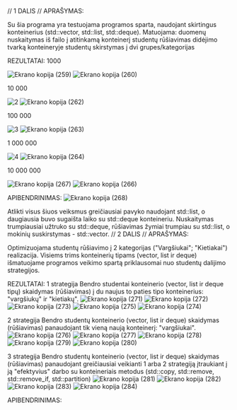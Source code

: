 // 1 DALIS //
APRAŠYMAS:

Su šia programa yra testuojama programos sparta, naudojant skirtingus konteinerius (std::vector, std::list, std::deque). Matuojama: duomenų nuskaitymas iš failo į atitinkamą konteinerį
           studentų rūšiavimas didėjimo tvarką konteineryje 
           studentų skirstymas  į dvi grupes/kategorijas

REZULTATAI:
1000

![Ekrano kopija (259)](https://github.com/Jovitel/1_OP/assets/150922295/71b0cf1b-6f50-455c-8e46-5f77e61cb27e)
![Ekrano kopija (260)](https://github.com/Jovitel/1_OP/assets/150922295/de6211c5-07f8-45a3-b8bb-00fa73229921)

10 000

![2](https://github.com/Jovitel/1_OP/assets/150922295/8063d316-d155-4f96-a994-d53d7ae6598c)
![Ekrano kopija (262)](https://github.com/Jovitel/1_OP/assets/150922295/c009ca89-ebd6-49dc-b793-c9f996318d9c)

100 000

![3](https://github.com/Jovitel/1_OP/assets/150922295/b6cc98b3-f84a-4565-b423-bb2a5736c64e)
![Ekrano kopija (263)](https://github.com/Jovitel/1_OP/assets/150922295/967158a3-ec7b-4989-a5d6-f381bcd7cb0c)

1 000 000

![4](https://github.com/Jovitel/1_OP/assets/150922295/205ad437-b3af-4466-ae01-a928e6fb32ed)
![Ekrano kopija (264)](https://github.com/Jovitel/1_OP/assets/150922295/15f7930b-1a0e-431a-8eec-c8c1f23e4476)

10 000 000

![Ekrano kopija (267)](https://github.com/Jovitel/1_OP/assets/150922295/00973ea7-2fa1-4722-ab7b-27b954534155)
![Ekrano kopija (266)](https://github.com/Jovitel/1_OP/assets/150922295/fd805374-62c2-4056-ba58-b5f3aa4edf45)

APIBENDRINIMAS:
![Ekrano kopija (268)](https://github.com/Jovitel/1_OP/assets/150922295/34a7260e-d159-4226-856b-f129c2d4b986)

Atlikti visus šiuos veiksmus greičiausiai pavyko naudojant std::list, o daugiausia buvo sugaišta laiko su std::deque konteineriu. Nuskaitymas trumpiausiai užtruko su std::deque, rūšiavimas žymiai trumpiau su std::list, o mokinių suskirstymas - std::vector. 
// 2 DALIS //
APRAŠYMAS:

Optimizuojama studentų rūšiavimo į 2 kategorijas ("Vargšiukai"; "Kietiakai") realizacija. Visiems trims konteinerių tipams (vector, list ir deque) išmatuojame programos veikimo spartą priklausomai nuo studentų dalijimo strategijos.

REZULTATAI:
1 strategija
Bendro studentai konteinerio (vector, list ir deque tipų) skaidymas (rūšiavimas) į du naujus to paties tipo konteinerius: "vargšiukų" ir "kietiakų". 
![Ekrano kopija (271)](https://github.com/Jovitel/1_OP/assets/150922295/648c122f-e652-4bb9-832f-b50277ad12e7)
![Ekrano kopija (272)](https://github.com/Jovitel/1_OP/assets/150922295/4fe8f38d-f3ad-49dd-8985-619ae0616ff1)
![Ekrano kopija (273)](https://github.com/Jovitel/1_OP/assets/150922295/73193f69-b8bc-4133-88ec-b11c7c8eaea7)
![Ekrano kopija (275)](https://github.com/Jovitel/1_OP/assets/150922295/e725a02c-98a9-4464-9e6c-1c33aa57b54a)
![Ekrano kopija (274)](https://github.com/Jovitel/1_OP/assets/150922295/12919eed-1e4b-4789-9a08-433e9cdca396)

2 strategija
Bendro studentų konteinerio (vector, list ir deque) skaidymas (rūšiavimas) panaudojant tik vieną naują konteinerį: "vargšiukai".
![Ekrano kopija (276)](https://github.com/Jovitel/1_OP/assets/150922295/06b383ba-973f-43e9-92f5-a9f197103acd)
![Ekrano kopija (277)](https://github.com/Jovitel/1_OP/assets/150922295/12c591be-7dad-4e2d-ac70-9105a7a648f0)
![Ekrano kopija (278)](https://github.com/Jovitel/1_OP/assets/150922295/4fbe09f8-02bb-4ee2-8d19-68ea1999fad8)
![Ekrano kopija (279)](https://github.com/Jovitel/1_OP/assets/150922295/f0735bb9-ce9e-4721-bb20-b5d49fba2026)
![Ekrano kopija (280)](https://github.com/Jovitel/1_OP/assets/150922295/2a32d8f0-1c7f-4346-8ba2-c523ce3ba99a)

3 strategija
Bendro studentų konteinerio (vector, list ir deque) skaidymas (rūšiavimas) panaudojant greičiausiai veikianti 1 arba 2 strategiją  įtraukiant į ją "efektyvius" darbo su konteineriais metodus (std::copy, std::remove, std::remove_if, std::partition)
![Ekrano kopija (281)](https://github.com/Jovitel/1_OP/assets/150922295/edd5bde6-da50-4c8d-abaf-ab7eaa2545c5)
![Ekrano kopija (282)](https://github.com/Jovitel/1_OP/assets/150922295/da3ba13a-088b-4bc1-8b86-38358282fa7f)
![Ekrano kopija (283)](https://github.com/Jovitel/1_OP/assets/150922295/9501aaf6-14fc-4d96-8a67-2b86f617873a)
![Ekrano kopija (284)](https://github.com/Jovitel/1_OP/assets/150922295/7b890b9c-862d-4f31-bd31-2f520a35bc34)

APIBENDRINIMAS:




